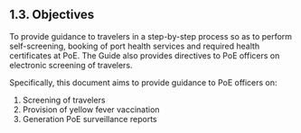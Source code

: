 ## 1.3. Objectives

To provide guidance to travelers in a step-by-step process so as to perform self-screening, booking of port health services and required health certificates at PoE. The Guide also provides directives to PoE officers on electronic screening of travelers.

Specifically, this document aims to provide guidance to PoE officers on:

1. Screening of travelers
2. Provision of yellow fever vaccination
3. Generation PoE surveillance reports